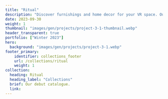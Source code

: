 ```yaml
---
title: "Ritual"
description: "Discover furnishings and home decor for your VR space. Our debut catalogue features a variety of rug styles to cater for your every design and need."
date: 2023-09-30
weight: 1
thumbnail: "images/gen/projects/project-3-1-thumbnail.webp"
header_transparent: true
portfolio: ["Winter 2023"]
hero:
  background: "images/gen/projects/project-3-1.webp"
footer_primary:
    identifier: collections_footer
    url: /collections/ritual
    weight: 1
collection:
  heading: Ritual
  heading_label: "Collections"
  brief: Our debut catalogue.
  link: 
---
```


